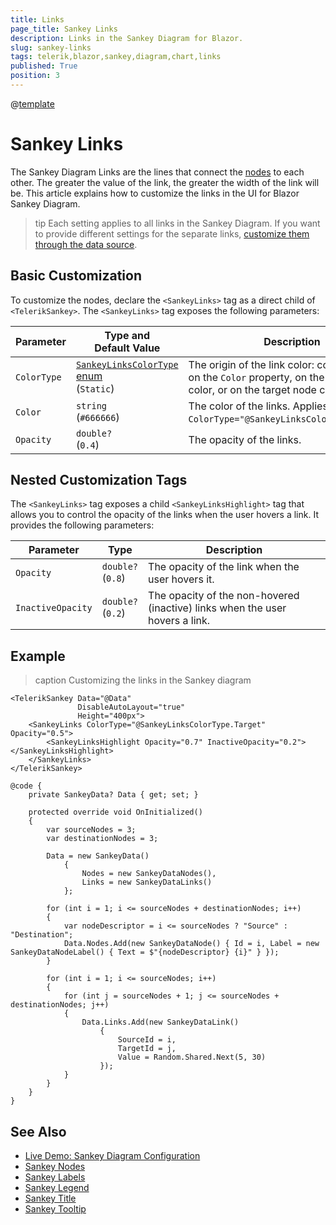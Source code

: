 ```yaml
---
title: Links
page_title: Sankey Links
description: Links in the Sankey Diagram for Blazor.
slug: sankey-links
tags: telerik,blazor,sankey,diagram,chart,links
published: True
position: 3
---
```

@[template](/_contentTemplates/common/parameters-table-styles.md#table-layout)

# Sankey Links

The Sankey Diagram Links are the lines that connect the [nodes](slug://sankey-nodes) to each other. The greater the value of the link, the greater the width of the link will be. This article explains how to customize the links in the UI for Blazor Sankey Diagram.

>tip Each setting applies to all links in the Sankey Diagram. If you want to provide different settings for the separate links, [customize them through the data source](slug://sankey-data-binding#customize-elements-through-data).

## Basic Customization

To customize the nodes, declare the `<SankeyLinks>` tag as a direct child of `<TelerikSankey>`. The `<SankeyLinks>` tag exposes the following parameters:

| Parameter | Type and Default&nbsp;Value | Description |
| --------- | ---- | ----------- |
| `ColorType` | [`SankeyLinksColorType` enum](slug://telerik.blazor.sankeylinkscolortype) <br /> (`Static`) | The origin of the link color: could be based on the `Color` property, on the source node color, or on the target node color. |
| `Color` | `string` <br/> (`#666666`) | The color of the links. Applies when `ColorType="@SankeyLinksColorType.Static"`. |
| `Opacity` | `double?` <br/> (`0.4`) | The opacity of the links. |

## Nested Customization Tags

The `<SankeyLinks>` tag exposes a child `<SankeyLinksHighlight>` tag that allows you to control the opacity of the links when the user hovers a link. It provides the following parameters:

| Parameter | Type | Description |
| --------- | ---- | ----------- |
| `Opacity` | `double?` <br/> (`0.8`) | The opacity of the link when the user hovers it. |
| `InactiveOpacity` | `double?` <br/> (`0.2`) | The opacity of the non-hovered (inactive) links when the user hovers a link. |

## Example

>caption Customizing the links in the Sankey diagram

````RAZOR
<TelerikSankey Data="@Data"
               DisableAutoLayout="true"
               Height="400px">
    <SankeyLinks ColorType="@SankeyLinksColorType.Target" Opacity="0.5">
        <SankeyLinksHighlight Opacity="0.7" InactiveOpacity="0.2"></SankeyLinksHighlight>
    </SankeyLinks>
</TelerikSankey>

@code {
    private SankeyData? Data { get; set; }

    protected override void OnInitialized()
    {
        var sourceNodes = 3;
        var destinationNodes = 3;

        Data = new SankeyData()
            {
                Nodes = new SankeyDataNodes(),
                Links = new SankeyDataLinks()
            };

        for (int i = 1; i <= sourceNodes + destinationNodes; i++)
        {
            var nodeDescriptor = i <= sourceNodes ? "Source" : "Destination";
            Data.Nodes.Add(new SankeyDataNode() { Id = i, Label = new SankeyDataNodeLabel() { Text = $"{nodeDescriptor} {i}" } });
        }

        for (int i = 1; i <= sourceNodes; i++)
        {
            for (int j = sourceNodes + 1; j <= sourceNodes + destinationNodes; j++)
            {
                Data.Links.Add(new SankeyDataLink()
                    {
                        SourceId = i,
                        TargetId = j,
                        Value = Random.Shared.Next(5, 30)
                    });
            }
        }
    }
}
````

## See Also

* [Live Demo: Sankey Diagram Configuration](https://demos.telerik.com/blazor-ui/sankey/configuration)
* [Sankey Nodes](slug://sankey-nodes)
* [Sankey Labels](slug://sankey-labels)
* [Sankey Legend](slug://sankey-legend)
* [Sankey Title](slug://sankey-title)
* [Sankey Tooltip](slug://sankey-tooltip)